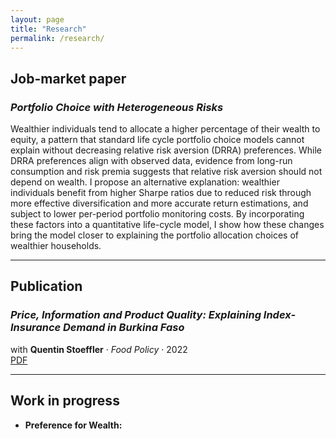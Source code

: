 ```yaml
---
layout: page
title: "Research"
permalink: /research/
---
```


## Job-market paper

### *Portfolio Choice with Heterogeneous Risks*  

Wealthier individuals tend to allocate a higher percentage of their wealth to equity, a pattern that standard life cycle portfolio choice models cannot explain without decreasing relative risk aversion (DRRA) preferences. While DRRA preferences align with observed data, evidence from long-run consumption and risk premia suggests that relative risk aversion should not depend on wealth. I propose an alternative explanation: wealthier individuals benefit from higher Sharpe ratios due to reduced risk through more effective diversification and more accurate return estimations, and subject to lower per-period portfolio monitoring costs. By incorporating these factors into a quantitative life-cycle model, I show how these changes bring the model closer to explaining the portfolio allocation choices of wealthier households.


---

## Publication

### *Price, Information and Product Quality: Explaining Index-Insurance Demand in Burkina Faso*  
with **Quentin Stoeffler** · *Food Policy* · 2022  
[PDF](https://www.sciencedirect.com/science/article/pii/S0306912221001925)

---

## Work in progress

* **Preference for Wealth:** 
